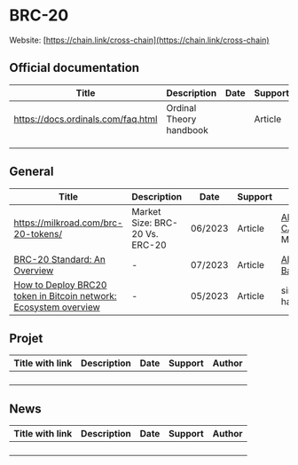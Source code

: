 # BRC-20

Website: [https://chain.link/cross-chain](https://chain.link/cross-chain)

## Official documentation

| Title                              | Description             | Date | Support | Author |
| ---------------------------------- | ----------------------- | ---- | ------- | ------ |
| https://docs.ordinals.com/faq.html | Ordinal Theory handbook |      | Article |        |
|                                    |                         |      |         |        |
|                                    |                         |      |         |        |
|                                    |                         |      |         |        |

## General

| Title                                                        | Description                    | Date    | Support | Author                                                       |
| ------------------------------------------------------------ | ------------------------------ | ------- | ------- | ------------------------------------------------------------ |
| https://milkroad.com/brc-20-tokens/                          | Market Size: BRC-20 Vs. ERC-20 | 06/2023 | Article | [ANDREW CAHILL](https://milkroad.com/author/andrew-cahill/) / MilkRoad |
| [BRC-20 Standard: An Overview](https://www.ccn.com/an-overview-of-the-brc-20-standard/) | -                              | 07/2023 | Article | [Alisha Bains](https://www.ccn.com/author/alisha-kg/)        |
| [How to Deploy BRC20 token in Bitcoin network: Ecosystem overview](https://hackernoon.com/how-to-deploy-brc20-token-in-bitcoin-network-ecosystem-overview) | -                              | 05/2023 | Article | sirfedos / hackernoon                                        |

## Projet

| Title with link | Description | Date | Support | Author |
| --------------- | ----------- | ---- | ------- | ------ |
|                 |             |      |         |        |
|                 |             |      |         |        |
|                 |             |      |         |        |
|                 |             |      |         |        |

## News

| Title with link | Description | Date | Support | Author |
| --------------- | ----------- | ---- | ------- | ------ |
|                 |             |      |         |        |
|                 |             |      |         |        |
|                 |             |      |         |        |
|                 |             |      |         |        |

